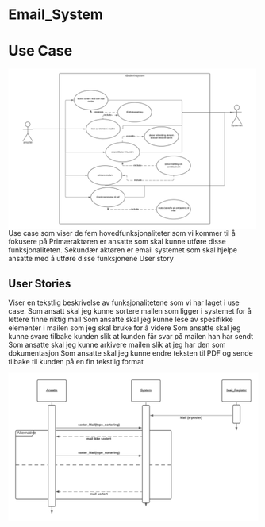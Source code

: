 # Email_System

# Use Case

<img src="usecase.png" width="500" align="left">

Use case som viser de fem hovedfunksjonaliteter som  vi kommer til å fokusere på 
Primæraktøren er ansatte som skal kunne utføre disse funksjonaliteten. 
Sekundær aktøren er email systemet som skal hjelpe ansatte med å utføre disse funksjonene
User story 
<br clear="both"/>
## User Stories

Viser en tekstlig beskrivelse av funksjonalitetene som vi har laget i use case.
Som ansatt skal jeg kunne sortere mailen som ligger i systemet for å lettere finne riktig mail
Som ansatte skal jeg kunne lese av spesifikke elementer i mailen som jeg skal bruke for å videre 
Som ansatte skal jeg kunne svare tilbake kunden slik at kunden får svar på mailen han har sendt
Som ansatte skal jeg kunne arkivere mailen slik at jeg har den som dokumentasjon 
Som ansatte skal jeg kunne endre teksten til PDF og sende tilbake til kunden på en fin tekstlig format
<br clear="both"/>



<img src="Seq_Diagram.png">

